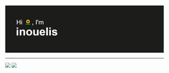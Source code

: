 [![MasterHead](https://github.com/inouelis/inouelis/blob/main/header.png)](https://github.com/inouelis)

---

<p float="left">
  <img src="https://spotify-recently-played-readme.vercel.app/api?user=c881mhcn9uyiufvboifs02lf0&unique=true" width="500" />
   <img src= "https://github.com/inouelis/inouelis/blob/main/cat-sleep.gif" width="500">




<!--
**inouelis/inouelis** is a ✨ _special_ ✨ repository because its `README.md` (this file) appears on your GitHub profile.

Here are some ideas to get you started:

- 🔭 I’m currently working on ...
- 🌱 I’m currently learning ...
- 👯 I’m looking to collaborate on ...
- 🤔 I’m looking for help with ...
- 💬 Ask me about ...
- 📫 How to reach me: ...
- 😄 Pronouns: ...
- ⚡ Fun fact: ...
-->

